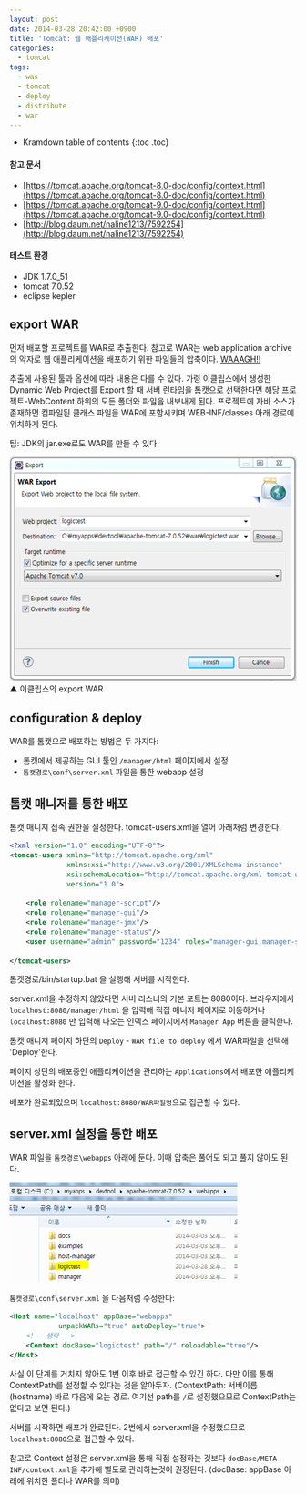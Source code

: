 ```yaml
---
layout: post
date: 2014-03-28 20:42:00 +0900
title: 'Tomcat: 웹 애플리케이션(WAR) 배포'
categories:
  - tomcat
tags:
  - was
  - tomcat
  - deploy
  - distribute
  - war
---
```


* Kramdown table of contents
{:toc .toc}

#### 참고 문서

- [https://tomcat.apache.org/tomcat-8.0-doc/config/context.html](https://tomcat.apache.org/tomcat-8.0-doc/config/context.html)
- [https://tomcat.apache.org/tomcat-9.0-doc/config/context.html](https://tomcat.apache.org/tomcat-9.0-doc/config/context.html)
- [http://blog.daum.net/naline1213/7592254](http://blog.daum.net/naline1213/7592254)

#### 테스트 환경

- JDK 1.7.0_51
- tomcat 7.0.52
- eclipse kepler

## export WAR

먼저 배포할 프로젝트를 WAR로 추출한다. 참고로 WAR는 web application archive의 약자로 웹 애플리케이션을 배포하기 위한 파일들의 압축이다. [WAAAGH!!](https://namu.wiki/w/WAAAGH!!)

추출에 사용된 툴과 옵션에 따라 내용은 다를 수 있다. 가령 이클립스에서 생성한 Dynamic Web Project를 Export 할 때 서버 런타임을 톰캣으로 선택한다면 해당 프로젝트-WebContent 하위의 모든 폴더와 파일을 내보내게 된다. 프로젝트에 자바 소스가 존재하면 컴파일된 클래스 파일을 WAR에 포함시키며 WEB-INF/classes 아래 경로에 위치하게 된다.

팁: JDK의 jar.exe로도 WAR를 만들 수 있다.

![▲ 이클립스의 export WAR](/images/eclipse-webapp-extract-to-war.png)
▲ 이클립스의 export WAR

## configuration & deploy

WAR를 톰캣으로 배포하는 방법은 두 가지다:

- 톰캣에서 제공하는 GUI 툴인 `/manager/html` 페이지에서 설정
- `톰캣경로\conf\server.xml` 파일을 통한 webapp 설정

## 톰캣 매니저를 통한 배포

톰캣 매니저 접속 권한을 설정한다. tomcat-users.xml을 열어 아래처럼 변경한다.

```xml
<?xml version="1.0" encoding="UTF-8"?>
<tomcat-users xmlns="http://tomcat.apache.org/xml"
              xmlns:xsi="http://www.w3.org/2001/XMLSchema-instance"
              xsi:schemaLocation="http://tomcat.apache.org/xml tomcat-users.xsd"
              version="1.0">

    <role rolename="manager-script"/>
    <role rolename="manager-gui"/>
    <role rolename="manager-jmx"/>
    <role rolename="manager-status"/>
    <user username="admin" password="1234" roles="manager-gui,manager-script,manager-status,manager-jmx"/>

</tomcat-users>
```

톰캣경로/bin/startup.bat 을 실행해 서버를 시작한다.

server.xml을 수정하지 않았다면 서버 리스너의 기본 포트는 8080이다. 브라우저에서 `localhost:8080/manager/html` 을 입력해 직접 매니저 페이지로 이동하거나 `localhost:8080` 만 입력해 나오는 인덱스 페이지에서 `Manager App` 버튼을 클릭한다.

톰캣 매니저 페이지 하단의 `Deploy` - `WAR file to deploy` 에서 WAR파일을 선택해 'Deploy'한다.

페이지 상단의 배포중인 애플리케이션을 관리하는 `Applications`에서 배포한 애플리케이션을 활성화 한다.

배포가 완료되었으며 `localhost:8080/WAR파일명`으로 접근할 수 있다.

## server.xml 설정을 통한 배포

WAR 파일을 `톰캣경로\webapps` 아래에 둔다. 이때 압축은 풀어도 되고 풀지 않아도 된다.

![](/images/webapp-extract-to-war-via-server-xml.png)

`톰캣경로\conf\server.xml` 을 다음처럼 수정한다:

```xml
<Host name="localhost" appBase="webapps"
            unpackWARs="true" autoDeploy="true">
    <!-- 생략 -->
    <Context docBase="logictest" path="/" reloadable="true"/>
</Host>
```

사실 이 단계를 거치지 않아도 1번 이후 바로 접근할 수 있긴 하다. 다만 이를 통해 ContextPath를 설정할 수 있다는 것을 알아두자. (ContextPath: 서버이름(hostname) 바로 다음에 오는 경로. 여기선 path를 `/`로 설정했으므로 ContextPath는 없다고 보면 된다.)

서버를 시작하면 배포가 완료된다. 2번에서 server.xml을 수정했으므로 `localhost:8080`으로 접근할 수 있다.

참고로 Context 설정은 server.xml을 통해 직접 설정하는 것보다 `docBase/META-INF/context.xml`을 추가해 별도로 관리하는것이 권장된다. (docBase: appBase 아래에 위치한 폴더나 WAR를 의미)
